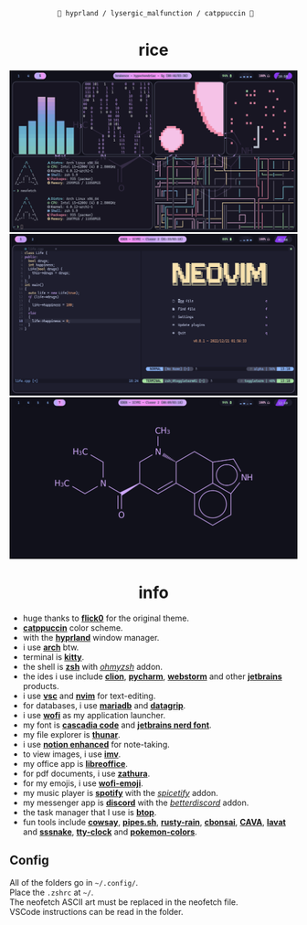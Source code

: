 <div align="justify">

<div align="center">

```ocaml
 🌿 hyprland / lysergic_malfunction / catppuccin 🌿
```


# rice
![rice](./screenshots/main.png)
![nvim](./screenshots/nvim.png)
![rice](./screenshots/desktop.png)

# info
 
</div>
</div>

- huge thanks to [**flick0**](https://github.com/flick0/dotfiles) for the original theme.  
- [**catppuccin**](https://github.com/catppuccin/catppuccin) color scheme.
- with the [**hyprland**](https://hyprland.org/) window manager.
- i use [**arch**](https://archlinux.org/) btw.
- terminal is [**kitty**](https://wiki.archlinux.org/title/kitty).
- the shell is [**zsh**](https://ohmyz.sh/) with [_ohmyzsh_](https://ohmyz.sh/) addon.  
- the ides i use include [**clion**](https://www.jetbrains.com/clion/), [**pycharm**](https://www.jetbrains.com/pycharm/), [**webstorm**](https://www.jetbrains.com/webstorm/) and other [**jetbrains**](https://www.jetbrains.com/) products.  
- i use [**vsc**](https://code.visualstudio.com/) and [**nvim**](https://neovim.io/) for text-editing.
- for databases, i use [**mariadb**](https://archlinux.org/packages/extra/x86_64/mariadb/) and [**datagrip**](https://www.jetbrains.com/datagrip/).
- i use [**wofi**](https://archlinux.org/packages/community/x86_64/wofi/) as my application launcher.
- my font is [**cascadia code**](https://github.com/microsoft/cascadia-code) and [**jetbrains nerd font**](https://github.com/ryanoasis/nerd-fonts/blob/master/patched-fonts/JetBrainsMono/Ligatures/Regular/complete/JetBrains%20Mono%20Regular%20Nerd%20Font%20Complete%20Mono.ttf).
- my file explorer is [**thunar**](https://archlinux.org/packages/extra/x86_64/thunar/).
- i use [**notion enhanced**](https://github.com/notion-enhancer/desktop) for note-taking.
- to view images, i use [**imv**](https://feh.finalrewind.org/).  
- my office app is [**libreoffice**](https://www.libreoffice.org/).  
- for pdf documents, i use [**zathura**](https://pwmt.org/projects/zathura/).  
- for my emojis, i use [**wofi-emoji**](https://github.com/dln/wofi-emoji).  
- my music player is [**spotify**](https://spotify.com) with the [_spicetify_](https://spicetify.app/) addon.
- my messenger app is [**discord**](https://discord.com) with the [_betterdiscord_](https://betterdiscord.app/) addon.
- the task manager that I use is [**btop**](https://github.com/aristocratos/btop).
- fun tools include [**cowsay**](https://www.npmjs.com/package/cowsay), [**pipes.sh**](https://github.com/pipeseroni/pipes.sh), [**rusty-rain**](https://github.com/cowboy8625/rusty-rain), [**cbonsai**](https://www.cyberciti.biz/open-source/cbonsai-linux-bonsai-tree-generator-for-cli-lovers-for-fun/), [**CAVA**](https://github.com/karlstav/cava), [**lavat**](https://github.com/AngelJumbo/lavat) and [**sssnake**](https://github.com/AngelJumbo/sssnake), [**tty-clock**](https://github.com/xorg62/tty-clock) and [**pokemon-colors**](https://aur.archlinux.org/packages/pokemon-colorscripts-git).

## Config

All of the folders go in `~/.config/`.  
Place the `.zshrc` at `~/`.   
The neofetch ASCII art must be replaced in the neofetch file.  
VSCode instructions can be read in the folder.
